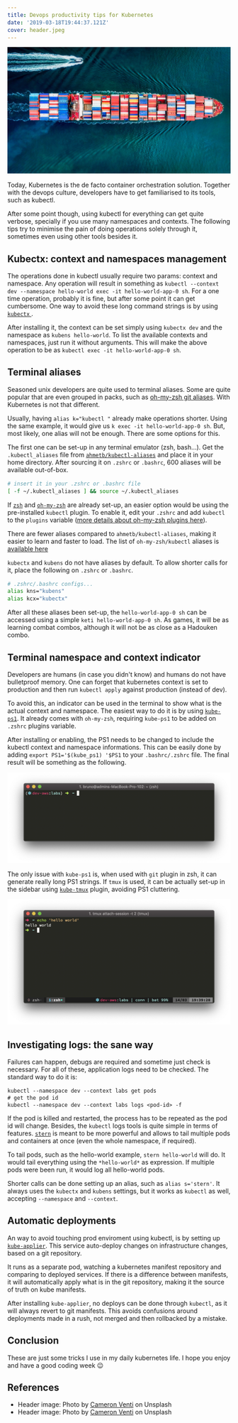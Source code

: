 ```yaml
---
title: Devops productivity tips for Kubernetes
date: '2019-03-18T19:44:37.121Z'
cover: header.jpeg
---
```


![Photo by Cameron Venti on Unsplash](./header.jpeg)

Today, Kubernetes is the de facto container orchestration solution. Together with the devops culture, developers have to get familiarised to its tools, such as kubectl.

After some point though, using kubectl for everything can get quite verbose, specially if you use many namespaces and contexts. The following tips try to minimise the pain of doing operations solely through it, sometimes even using other tools besides it.

## Kubectx: context and namespaces management

The operations done in kubectl usually require two params: context and namespace. Any operation will result in something as `kubectl --context dev --namespace hello-world exec -it hello-world-app-0 sh`. For a one time operation, probably it is fine, but after some point it can get cumbersome. One way to avoid these long command strings is by using [ `kubectx` ](https://github.com/ahmetb/kubectx).

After installing it, the context can be set simply using `kubectx dev` and the namespace as `kubens hello-world`. To list the available contexts and namespaces, just run it without arguments. This will make the above operation to be as `kubectl exec -it hello-world-app-0 sh`.

## Terminal aliases

Seasoned unix developers are quite used to terminal aliases. Some are quite popular that are even grouped in packs, such as [oh-my-zsh git aliases](https://github.com/robbyrussell/oh-my-zsh/blob/master/plugins/git/git.plugin.zsh). With Kubernetes is not that different.

Usually, having `alias k="kubectl "` already make operations shorter. Using the same example, it would give us `k exec -it hello-world-app-0 sh`. But, most likely, one alias will not be enough. There are some options for this.

The first one can be set-up in any terminal emulator (zsh, bash...). Get the `.kubectl_aliases` file from [`ahmetb/kubectl-aliases`](https://github.com/ahmetb/kubectl-aliases) and place it in your home directory. After sourcing it on `.zshrc` or `.bashrc`, 600 aliases will be available out-of-box.

```bash
# insert it in your .zshrc or .bashrc file
[ -f ~/.kubectl_aliases ] && source ~/.kubectl_aliases
```

If [`zsh`](http://zsh.sourceforge.net/) and [`oh-my-zsh`](https://ohmyz.sh/) are already set-up, an easier option would be using the pre-installed `kubectl` plugin. To enable it, edit your `.zshrc` and add `kubectl` to the `plugins` variable ([more details about oh-my-zsh plugins here](https://github.com/robbyrussell/oh-my-zsh#plugins)).

There are fewer aliases compared to `ahmetb/kubectl-aliases`, making it easier to learn and faster to load. The list of `oh-my-zsh/kubectl` aliases is [ available here ](https://github.com/robbyrussell/oh-my-zsh/tree/master/plugins/kubectl)

`kubectx` and `kubens` do not have aliases by default. To allow shorter calls for it, place the following on `.zshrc` or `.bashrc`.

```bash
# .zshrc/.bashrc configs...
alias kns="kubens"
alias kcx="kubectx"
```

After all these aliases been set-up, the `hello-world-app-0 sh` can be accessed using a simple `keti hello-world-app-0 sh`. As games, it will be as learning combat combos, although it will not be as close as a Hadouken combo.

## Terminal namespace and context indicator

Developers are humans (in case you didn't know) and humans do not have bulletproof memory. One can forget that kubernetes context is set to production and then run `kubectl apply` against production (instead of dev).

To avoid this, an indicator can be used in the terminal to show what is the actual context and namespace. The easiest way to do it is by using [`kube-ps1`](https://github.com/jonmosco/kube-ps1). It already comes with `oh-my-zsh`, requiring `kube-ps1` to be added on `.zshrc` plugins variable.

After installing or enabling, the PS1 needs to be changed to include the kubectl context and namespace informations. This can be easily done by adding `export PS1='$(kube_ps1) '$PS1` to your `.bashrc/.zshrc` file. The final result will be something as the following.

![kube-ps1 example](./kube-ps1.png)

The only issue with `kube-ps1` is, when used with `git` plugin in zsh, it can generate really long PS1 strings. If `tmux` is used, it can be actually set-up in the sidebar using [`kube-tmux`](https://github.com/jonmosco/kube-tmux) plugin, avoiding PS1 cluttering.

![kube-tmux example](./kube-tmux.png)

## Investigating logs: the sane way

Failures can happen, debugs are required and sometime just check is necessary. For all of these, application logs need to be checked. The standard way to do it is:

```
kubectl --namespace dev --context labs get pods
# get the pod id
kubectl --namespace dev --context labs logs <pod-id> -f
```

If the pod is killed and restarted, the process has to be repeated as the pod id will change. Besides, the `kubectl` logs tools is quite simple in terms of features. [`stern`](https://github.com/wercker/stern) is meant to be more powerful and allows to tail multiple pods and containers at once (even the whole namespace, if required).

To tail pods, such as the hello-world example, `stern hello-world` will do. It would tail everything using the `*hello-world*` as expression. If multiple pods were been run, it would log all hello-world pods.

Shorter calls can be done setting up an alias, such as `alias s='stern'`. It always uses the `kubectx` and `kubens` settings, but it works as `kubectl` as well, accepting `--namespace` and `--context`.

## Automatic deployments

An way to avoid touching prod enviroment using kubectl, is by setting up [`kube-applier`](https://github.com/box/kube-applier). This service auto-deploy changes on infrastructure changes, based on a git repository.

It runs as a separate pod, watching a kubernetes manifest repository and comparing to deployed services. If there is a difference between manifests, it will automatically apply what is in the git repository, making it the source of truth on kube manifests.

After installing `kube-applier`, no deploys can be done through `kubectl`, as it will always revert to git manifests. This avoids confusions around deployments made in a rush, not merged and then rollbacked by a mistake.

## Conclusion

These are just some tricks I use in my daily kubernetes life. I hope you enjoy and have a good coding week 😉

## References

- Header image: Photo by [Cameron Venti](https://unsplash.com/photos/QtETdXXR7gs?utm_source=unsplash&utm_medium=referral&utm_content=creditCopyText) on Unsplash
- Header image: Photo by [Cameron Venti](https://unsplash.com/photos/QtETdXXR7gs?utm_source=unsplash&utm_medium=referral&utm_content=creditCopyText) on Unsplash

